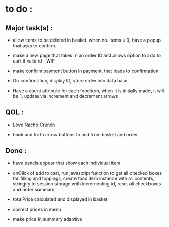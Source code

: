 # to do :

## Major task(s) :

- allow items to be deleted in basket. when no. items = 0, have a popup that asks to confirm.

- make a new page that takes in an order ID and allows option to add to cart if valid id - WIP

- make confirm payment button in payment, that leads to confirmation

- On confirmation, display ID, store order into data base

- Have a count attribute for each fooditem, when it is initially made, it will be 1, update via increment and decrement arrows

## QOL :

- Love Nacho Crunch

- back and forth arrow buttons to and from basket and order

## Done :

- have panels appear that show each individual item

- onClick of add to cart, run javascript function to get all checked boxes for filling
  and toppings, create food item instance with all contents, stringify to session storage with
  incrementing id, reset all checkboxes and order summary

- totalPrice calculated and displayed in basket

- correct prices in menu

- make price in summary adaptive
